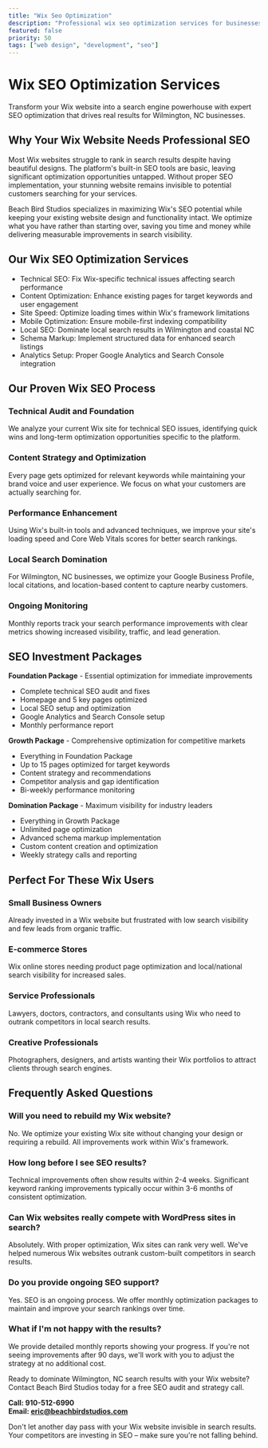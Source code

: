```yaml
---
title: "Wix Seo Optimization"
description: "Professional wix seo optimization services for businesses"
featured: false
priority: 50
tags: ["web design", "development", "seo"]
---
```


# Wix SEO Optimization Services

Transform your Wix website into a search engine powerhouse with expert SEO optimization that drives real results for Wilmington, NC businesses.

## Why Your Wix Website Needs Professional SEO

Most Wix websites struggle to rank in search results despite having beautiful designs. The platform's built-in SEO tools are basic, leaving significant optimization opportunities untapped. Without proper SEO implementation, your stunning website remains invisible to potential customers searching for your services.

Beach Bird Studios specializes in maximizing Wix's SEO potential while keeping your existing website design and functionality intact. We optimize what you have rather than starting over, saving you time and money while delivering measurable improvements in search visibility.

## Our Wix SEO Optimization Services

- Technical SEO: Fix Wix-specific technical issues affecting search performance
- Content Optimization: Enhance existing pages for target keywords and user engagement
- Site Speed: Optimize loading times within Wix's framework limitations
- Mobile Optimization: Ensure mobile-first indexing compatibility
- Local SEO: Dominate local search results in Wilmington and coastal NC
- Schema Markup: Implement structured data for enhanced search listings
- Analytics Setup: Proper Google Analytics and Search Console integration

## Our Proven Wix SEO Process

### Technical Audit and Foundation
We analyze your current Wix site for technical SEO issues, identifying quick wins and long-term optimization opportunities specific to the platform.

### Content Strategy and Optimization
Every page gets optimized for relevant keywords while maintaining your brand voice and user experience. We focus on what your customers are actually searching for.

### Performance Enhancement
Using Wix's built-in tools and advanced techniques, we improve your site's loading speed and Core Web Vitals scores for better search rankings.

### Local Search Domination
For Wilmington, NC businesses, we optimize your Google Business Profile, local citations, and location-based content to capture nearby customers.

### Ongoing Monitoring
Monthly reports track your search performance improvements with clear metrics showing increased visibility, traffic, and lead generation.

## SEO Investment Packages

**Foundation Package** - Essential optimization for immediate improvements
- Complete technical SEO audit and fixes
- Homepage and 5 key pages optimized
- Local SEO setup and optimization
- Google Analytics and Search Console setup
- Monthly performance report

**Growth Package** - Comprehensive optimization for competitive markets
- Everything in Foundation Package
- Up to 15 pages optimized for target keywords
- Content strategy and recommendations
- Competitor analysis and gap identification
- Bi-weekly performance monitoring

**Domination Package** - Maximum visibility for industry leaders
- Everything in Growth Package
- Unlimited page optimization
- Advanced schema markup implementation
- Custom content creation and optimization
- Weekly strategy calls and reporting

## Perfect For These Wix Users

### Small Business Owners
Already invested in a Wix website but frustrated with low search visibility and few leads from organic traffic.

### E-commerce Stores
Wix online stores needing product page optimization and local/national search visibility for increased sales.

### Service Professionals
Lawyers, doctors, contractors, and consultants using Wix who need to outrank competitors in local search results.

### Creative Professionals
Photographers, designers, and artists wanting their Wix portfolios to attract clients through search engines.

## Frequently Asked Questions

### Will you need to rebuild my Wix website?
No. We optimize your existing Wix site without changing your design or requiring a rebuild. All improvements work within Wix's framework.

### How long before I see SEO results?
Technical improvements often show results within 2-4 weeks. Significant keyword ranking improvements typically occur within 3-6 months of consistent optimization.

### Can Wix websites really compete with WordPress sites in search?
Absolutely. With proper optimization, Wix sites can rank very well. We've helped numerous Wix websites outrank custom-built competitors in search results.

### Do you provide ongoing SEO support?
Yes. SEO is an ongoing process. We offer monthly optimization packages to maintain and improve your search rankings over time.

### What if I'm not happy with the results?
We provide detailed monthly reports showing your progress. If you're not seeing improvements after 90 days, we'll work with you to adjust the strategy at no additional cost.

Ready to dominate Wilmington, NC search results with your Wix website? Contact Beach Bird Studios today for a free SEO audit and strategy call.

**Call: 910-512-6990**  
**Email: eric@beachbirdstudios.com**

Don't let another day pass with your Wix website invisible in search results. Your competitors are investing in SEO – make sure you're not falling behind.